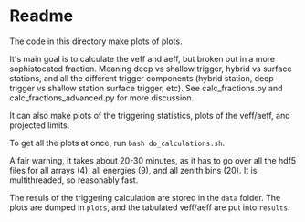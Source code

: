 # Readme

The code in this directory make plots of plots.

It's main goal is to calculate the veff and aeff,
but broken out in a more sophistocated fraction.
Meaning deep vs shallow trigger, hybrid vs surface stations, 
and all the different trigger components (hybrid station, deep trigger vs 
shallow station surface trigger, etc).
See calc_fractions.py and calc_fractions_advanced.py 
for more discussion.

It can also make plots of the triggering statistics,
plots of the veff/aeff, and projected limits.

To get all the plots at once, run `bash do_calculations.sh`.

A fair warning, it takes about 20-30 minutes, as it has to 
go over all the hdf5 files for all arrays (4), all energies (9),
and all zenith bins (20). It is multithreaded, so reasonably fast.

The resuls of the triggering calculation are stored in the `data` folder.
The plots are dumped in `plots`, and the tabulated veff/aeff
are put into `results`.